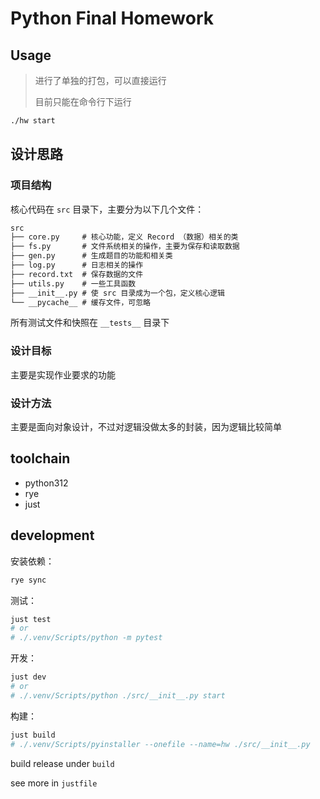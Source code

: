 # Python Final Homework

## Usage

> 进行了单独的打包，可以直接运行
>
> 目前只能在命令行下运行

```bash
./hw start
```

## 设计思路

### 项目结构

核心代码在 `src` 目录下，主要分为以下几个文件：

```txt
src
├── core.py     # 核心功能，定义 Record （数据）相关的类
├── fs.py       # 文件系统相关的操作，主要为保存和读取数据
├── gen.py      # 生成题目的功能和相关类
├── log.py      # 日志相关的操作
├── record.txt  # 保存数据的文件
├── utils.py    # 一些工具函数
├── __init__.py # 使 src 目录成为一个包，定义核心逻辑
└── __pycache__ # 缓存文件，可忽略
```

所有测试文件和快照在 `__tests__` 目录下

### 设计目标

主要是实现作业要求的功能

### 设计方法

主要是面向对象设计，不过对逻辑没做太多的封装，因为逻辑比较简单

## toolchain

- python312
- rye
- just

## development

安装依赖：

```bash
rye sync
```

测试：

```bash
just test
# or
# ./.venv/Scripts/python -m pytest
```

开发：

```bash
just dev
# or
# ./.venv/Scripts/python ./src/__init__.py start
```

构建：

```bash
just build
# ./.venv/Scripts/pyinstaller --onefile --name=hw ./src/__init__.py
```

build release under `build`

see more in `justfile`
